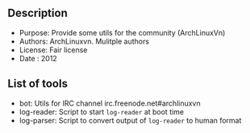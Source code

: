 ## Description

* Purpose: Provide some utils for the community (ArchLinuxVn)
* Authors: ArchLinuxvn. Mulitple authors
* License: Fair license
* Date   : 2012

## List of tools

* bot:        Utils for IRC channel irc.freenode.net#archlinuxvn
* log-reader: Script to start `log-reader` at boot time
* log-parser: Script to convert output of `log-reader` to human format
